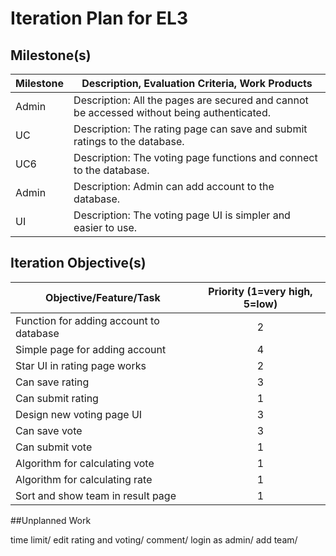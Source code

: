 # Iteration Plan for EL3

## Milestone(s)



| Milestone | Description, Evaluation Criteria, Work Products |
|-----------|-----------------------------------------|
|  Admin | Description: All the pages are secured and cannot be accessed without being authenticated.|
|  UC  | Description: The rating page can save and submit ratings to the database.|
|  UC6  | Description: The voting page functions and connect to the database.|
|  Admin  | Description: Admin can add account to the database.|
|  UI  | Description: The voting page UI is simpler and easier to use.|

## Iteration Objective(s)


| Objective/Feature/Task | Priority (1=very high, 5=low) |
|------------------------|:-----------------------------:|
| Function for adding account to database | 2 |
| Simple page for adding account | 4 |
| Star UI in rating page works | 2 |
| Can save rating | 3 |
| Can submit rating | 1 |
| Design new voting page UI| 3 |
| Can save vote | 3 |
| Can submit vote | 1 |
| Algorithm for calculating vote | 1 |
| Algorithm for calculating rate | 1 |
| Sort and show team in result page | 1 |

##Unplanned Work

time limit/
edit rating and voting/
comment/
login as admin/
add team/
